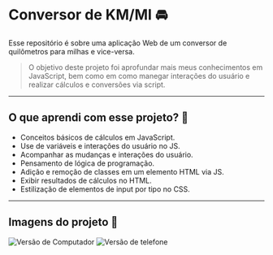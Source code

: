 # Conversor de KM/MI 🚘
Esse repositório é sobre uma aplicação Web de um conversor de quilômetros para milhas e vice-versa.

>O objetivo deste projeto foi aprofundar mais meus conhecimentos em JavaScript, bem como em como manegar interações do usuário e realizar cálculos e conversões via script.

---

## O que aprendi com esse projeto? 🎯
- Conceitos básicos de cálculos em JavaScript.
- Use de variáveis e interações do usuário no JS.
- Acompanhar as mudanças e interações do usuário.
- Pensamento de lógica de programação.
- Adição e remoção de classes em um elemento HTML via JS.
- Exibir resultados de cálculos no HTML.
- Estilização de elementos de input por tipo no CSS.

---

## Imagens do projeto 📸
![Versão de Computador](https://user-images.githubusercontent.com/92397834/162623126-a3f7c89f-cc75-4dd3-9d57-3ac132bb7a1c.png)
![Versão de telefone](https://user-images.githubusercontent.com/92397834/162623129-658359eb-8834-42c6-9818-2c8169a3a262.png)
